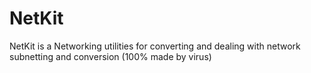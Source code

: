 # NetKit
NetKit is a Networking utilities for converting and dealing with network subnetting and conversion (100% made by virus)
